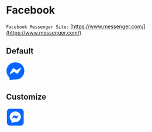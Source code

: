 # Facebook

<code>Facebook Messenger Site:</code> [https://www.messenger.com/](https://www.messenger.com/)

## Default
<img src="./default-24x24.svg" width="50px"/>

## Customize
<img src="./custom-32x32.svg" width="50px"/>